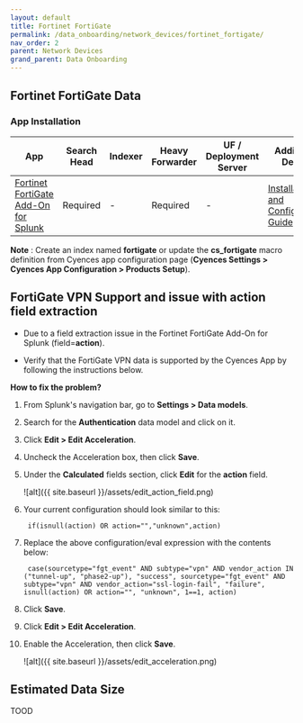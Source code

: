 ```yaml
---
layout: default
title: Fortinet FortiGate
permalink: /data_onboarding/network_devices/fortinet_fortigate/
nav_order: 2
parent: Network Devices
grand_parent: Data Onboarding
---
```


## **Fortinet FortiGate Data**

### App Installation

| App |  Search Head  | Indexer | Heavy Forwarder | UF / Deployment Server | Additional Details |
| ---- | ------ | ------------ | -------------- | -------------------- | ------ |
| [Fortinet FortiGate Add-On for Splunk](https://splunkbase.splunk.com/app/2846/) | Required | - | Required | - | [Installation and Configuration Guide](https://splunkbase.splunk.com/app/2846/#/details) |

**Note** : Create an index named **fortigate** or update the **cs_fortigate** macro definition from Cyences app configuration page (**Cyences Settings > Cyences App Configuration > Products Setup**).


## FortiGate VPN Support and issue with action field extraction 

* Due to a field extraction issue in the Fortinet FortiGate Add-On for Splunk (field=**action**). 

* Verify that the FortiGate VPN data is supported by the Cyences App by following the instructions below. 

**How to fix the problem?**

1. From Splunk's navigation bar, go to **Settings > Data models**. 

2. Search for the **Authentication** data model and click on it. 

3. Click **Edit > Edit Acceleration**. 

4. Uncheck the Acceleration box, then click **Save**. 

5. Under the **Calculated** fields section, click **Edit** for the **action** field. 

    ![alt]({{ site.baseurl }}/assets/edit_action_field.png)

6. Your current configuration should look similar to this: 
    
        if(isnull(action) OR action="","unknown",action) 

7. Replace the above configuration/eval expression with the contents below: 
    
        case(sourcetype="fgt_event" AND subtype="vpn" AND vendor_action IN ("tunnel-up", "phase2-up"), "success", sourcetype="fgt_event" AND subtype="vpn" AND vendor_action="ssl-login-fail", "failure", isnull(action) OR action="", "unknown", 1==1, action) 

8. Click **Save**. 

9. Click **Edit > Edit Acceleration**. 

10. Enable the Acceleration, then click **Save**.  

    ![alt]({{ site.baseurl }}/assets/edit_acceleration.png)


## Estimated Data Size
TOOD